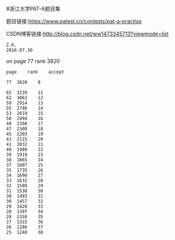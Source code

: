 #浙江大学PAT-A题目集

题目链接:https://www.patest.cn/contests/pat-a-practise

CSDN博客链接:http://blog.csdn.net/ww1473345713?viewmode=list

	Z.K.
	2016.07.30
on page 77 rank 3820

	page	rank	accept
	
	77	3820	8
	
	65	3239	11
	62	3061	12
	59	2914	13
	55	2746	14
	53	2619	15
	50	2494	16
	48	2398	17
	47	2308	18	
	45	2203	19
	43	2115	20
	41	2032	21
	40	1980	22
	39	1919	23
	38	1865	24
	37	1807	25
	35	1735	26
	34	1690	27
	33	1632	28
	32	1588	29
	31	1538	30
	30	1493	31
	30	1457	32
	29	1428	33
	28	1397	34
	28	1358	35
	27	1315	36
	26	1286	37
	25	1248	38
